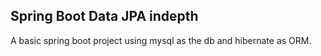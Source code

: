 ## Spring Boot Data JPA indepth
A basic spring boot project using mysql as the db and hibernate as ORM.